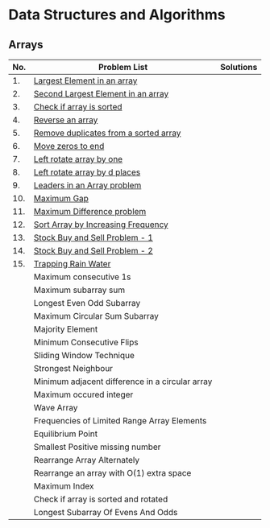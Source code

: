 # Data Structures and Algorithms

## Arrays
|No.| Problem List                                                                                                        | Solutions |
|--| ------------------------------------------------------------------------------------------------------------------- | --------- |
|1.| [Largest Element in an array](https://practice.geeksforgeeks.org/problems/help-a-thief5938/1)                       |           |
|2.| [Second Largest Element in an array](https://practice.geeksforgeeks.org/problems/find-second-largest-element2406/1) |           |
|3.| [Check if array is sorted](https://practice.geeksforgeeks.org/problems/check-if-an-array-is-sorted0701/1)           |           |
|4.| [Reverse an array](https://practice.geeksforgeeks.org/problems/reverse-an-array/0)                                  |           |
|5.| [Remove duplicates from a sorted array](https://leetcode.com/problems/remove-duplicates-from-sorted-array/)         |           |
|6.| [Move zeros to end](https://leetcode.com/problems/move-zeroes/)                                                     |           |
|7.| [Left rotate array by one](https://practice.geeksforgeeks.org/problems/quick-left-rotation3806/1)                   |           |
|8.| [Left rotate array by d places](https://practice.geeksforgeeks.org/problems/rotate-array-by-n-elements/0)           |           |
|9.| [Leaders in an Array problem ](https://practice.geeksforgeeks.org/problems/leaders-in-an-array-1587115620/1)        |           |
|10.| [Maximum Gap](https://leetcode.com/problems/maximum-gap/)                                                           |           |
|11.| [Maximum Difference problem ](https://practice.geeksforgeeks.org/problems/maximum-difference-1587115620/1)          |           |
|12.| [Sort Array by Increasing Frequency](https://leetcode.com/problems/sort-array-by-increasing-frequency/)             |           |
|13.| [Stock Buy and Sell Problem - 1](https://leetcode.com/problems/best-time-to-buy-and-sell-stock/)                    |           |
|14.| [Stock Buy and Sell Problem - 2](https://leetcode.com/problems/best-time-to-buy-and-sell-stock-ii/)                 |           |
|15.| [Trapping Rain Water](https://leetcode.com/problems/trapping-rain-water/)                                           |           |
|| Maximum consecutive 1s                                                                                              |           |
|| Maximum subarray sum                                                                                                |           |
|| Longest Even Odd Subarray                                                                                           |           |
|| Maximum Circular Sum Subarray                                                                                       |           |
|| Majority Element                                                                                                    |           |
|| Minimum Consecutive Flips                                                                                           |           |
|| Sliding Window Technique                                                                                            |           |
|| Strongest Neighbour                                                                                                 |           |
|| Minimum adjacent difference in a circular array                                                                     |           |
|| Maximum occured integer                                                                                             |           |
|| Wave Array                                                                                                          |           |
|| Frequencies of Limited Range Array Elements                                                                         |           |
|| Equilibrium Point                                                                                                   |           |
|| Smallest Positive missing number                                                                                    |           |
|| Rearrange Array Alternately                                                                                         |           |
|| Rearrange an array with O(1) extra space                                                                            |           |
|| Maximum Index                                                                                                       |           |
|| Check if array is sorted and rotated                                                                                |           |
|| Longest Subarray Of Evens And Odds                                                                                  |           |
